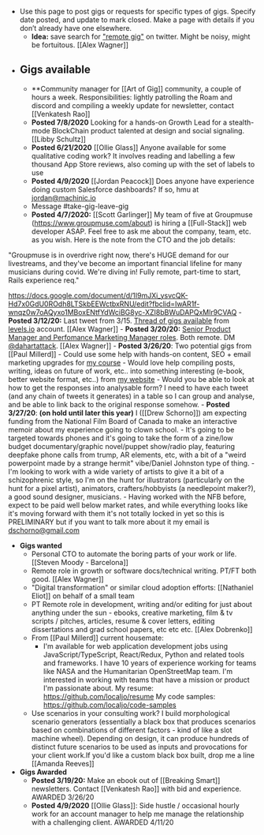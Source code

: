 - Use this page to post gigs or requests for specific types of gigs. Specify date posted, and update to mark closed. Make a page with details if you don’t already have one elsewhere. 
    - **Idea:** save search for ["remote gig"](https://twitter.com/search?q=remote%20gig&src=typed_query) on twitter. Might be noisy, might be fortuitous. [[Alex Wagner]]
- **Gigs available**
    - 
    - **Community manager for [[Art of Gig]] community, a couple of hours a week. Responsibilities: lightly patrolling the Roam and discord and compiling a weekly update for newsletter, contact [[Venkatesh Rao]]
    - **Posted 7/8/2020** Looking for a hands-on Growth Lead for a stealth-mode BlockChain product talented at design and social signaling. [[Libby Schultz]]
    - **Posted 6/21/2020** [[Ollie Glass]] Anyone available for some qualitative coding work? It involves reading and labelling a few thousand App Store reviews, also coming up with the set of labels to use
    - **Posted 4/9/2020** [[Jordan Peacock]]
Does anyone have experience doing custom Salesforce dashboards? If so, hmu at jordan@machinic.io
    - Message #take-gig-leave-gig
    - **Posted 4/7/2020:** [[Scott Garlinger]]
My team of five at Groupmuse (https://www.groupmuse.com/about) is hiring a [[Full-Stack]] web developer ASAP. 
Feel free to ask me about the company, team, etc. as you wish.
Here is the note from the CTO and the job details:

"Groupmuse is in overdrive right now, there's HUGE demand for our livestreams, and they've become an important financial lifeline for many musicians during covid. We're diving in! Fully remote, part-time to start, Rails experience req."

https://docs.google.com/document/d/1I9mJXi_ysvcQK-Hd7x0GdU0ROdh8LTSkbEEWctbxRNU/edit?fbclid=IwAR1f-wnqz0w7oAQyxo1MBoxENtfYdWciBG8yc-XZI8bBWuDAPQxMlr9CVAQ
    - **Posted 3/12/20:** Last tweet from 3/15. [Thread of gigs available](https://twitter.com/levelsio/status/1238141681075195906) from [levels.io](https://twitter.com/levelsio) account. [[Alex Wagner]]
    - **Posted 3/20/20:** [Senior Product Manager and Perfomance Marketing Manager roles](https://twitter.com/dahartattack/status/1241021244046221318?s=20). Both remote. DM [@dahartattack](https://twitter.com/dahartattack). [[Alex Wagner]]
    - **Posted 3/26/20**: Two potential gigs from [[Paul Millerd]]
        - Could use some help with hands-on content, SEO + email marketing upgrades for [my course](http://learn.strategyu.co)
        - Would love help compiling posts, writing, ideas on future of work, etc.. into something interesting (e-book, better website format, etc..) from [my website](http://think-boundless.com/writing)
    - Would you be able
to look at how to get the responses into analysable form? I need to have each tweet (and any chain of tweets it generates) in a table so I can group and analyse, and be able to link back to the original response somehow.
    - **Posted 3/27/20**: __(on hold until later this year)__ I ([[Drew Schorno]]) am expecting funding from the National Film Board of Canada to make an interactive memoir about my experience going to clown school. 
        - It's going to be targeted towards phones and it's going to take the form of a zine/low budget documentary/graphic novel/puppet show/radio play, featuring deepfake phone calls from trump, AR elements, etc, with a bit of a "weird powerpoint made by a strange hermit" vibe/Daniel Johnston type of thing. 
        - I'm looking to work with a wide variety of artists to give it a bit of a schizophrenic style, so I'm on the hunt for illustrators (particularly on the hunt for a pixel artist), animators, crafters/hobbyists (a needlepoint maker?), a good sound designer, musicians. 
        - Having worked with the NFB before, expect to be paid well below market rates, and while everything looks like it's moving forward with them it's not totally locked in yet so this is PRELIMINARY but if you want to talk more about it my email is dschorno@gmail.com
- **Gigs wanted**
    - Personal CTO to automate the boring parts of your work or life. [[Steven Moody - Barcelona]]
    - Remote role in growth or software docs/technical writing. PT/FT both good. [[Alex Wagner]] 
    - "Digital transformation" or similar cloud adoption efforts: [[Nathaniel Eliot]] on behalf of a small team
    - PT Remote role in development, writing and/or editing for just about anything under the sun - ebooks, creative marketing, film & tv scripts / pitches, articles, resume & cover letters, editing dissertations and grad school papers, etc etc etc. [[Alex Dobrenko]]
    - From [[Paul Millerd]] current housemate:
        - I'm available for web application development jobs using JavaScript/TypeScript, React/Redux, Python and related tools and frameworks. I have 10 years of experience working for teams like NASA and the Humanitarian OpenStreetMap team. I'm interested in working with teams that have a mission or product I'm passionate about.
My resume: https://github.com/localjo/resume
My code samples: https://github.com/localjo/code-samples
    - Use scenarios in your consulting work? I build morphological scenario generators (essentially a black box that produces scenarios based on combinations of different factors - kind of like a slot machine wheel). Depending on design, it can produce hundreds of distinct future scenarios to be used as inputs and provocations for your client work.If you'd like a custom black box built, drop me a line [[Amanda Reeves]]
- **Gigs Awarded**
    - **Posted 3/19/20:** Make an ebook out of [[Breaking Smart]] newsletters. Contact [[Venkatesh Rao]] with bid and experience. AWARDED 3/26/20
    - **Posted 4/9/2020** [[Ollie Glass]]: Side hustle / occasional hourly work for an account manager to help me manage the relationship with a challenging client. AWARDED 4/11/20
